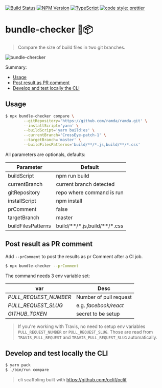 [![Build Status](https://travis-ci.org/rbelling/bundle-checker.png)](https://travis-ci.org/rbelling/bundle-checker)
[![NPM Version](https://img.shields.io/npm/v/bundle-checker.svg)](https://www.npmjs.com/package/bundle-checker)
[![TypeScript](https://badges.frapsoft.com/typescript/code/typescript.svg?v=101)](https://github.com/ellerbrock/typescript-badges/)
[![code style: prettier](https://img.shields.io/badge/code_style-prettier-ff69b4.svg?style=flat-square)](https://github.com/prettier/prettier)

# bundle-checker 🔎📦

> Compare the size of build files in two git branches.

![bundle-chercker](https://user-images.githubusercontent.com/6695231/56052681-fa9b7a80-5d49-11e9-9272-0df40920b14e.gif)

Summary:

- [Usage](#Usage)
- [Post result as PR comment](#Post-result-as-PR-comment)
- [Develop and test locally the CLI](#Develop-and-test-locally-the-CLI)

## Usage

```bash
$ npx bundle-checker compare \
        --gitRepository='https://github.com/ramda/ramda.git' \
        --installScript='yarn' \
        --buildScript='yarn build:es' \
        --currentBranch='CrossEye-patch-1' \
        --targetBranch='master' \
        --buildFilesPatterns='build/**/*.js,build/**/*.css'
```

All parameters are optionals, defaults:

| Parameter          | Default                            |
| ------------------ | ---------------------------------- |
| buildScript        | npm run build                      |
| currentBranch      | current branch detected            |
| gitRepository      | repo where command is run          |
| installScript      | npm install                        |
| prComment          | false                              |
| targetBranch       | master                             |
| buildFilesPatterns | build/\*\*/\*.js,build/\*\*/\*.css |

## Post result as PR comment

Add `--prComment` to post the results as pr Comment after a CI job.

```bash
$ npx bundle-checker --prComment
```

The command needs 3 env variable set:



| var                        | Desc                   |
| -------------------------- | ---------------------- |
| _PULL_REQUEST_NUMBER_      | Number of pull request |
| _PULL_REQUEST_SLUG_        | e.g. _facebook/react_  |
| _GITHUB_TOKEN_             | secret to be setup     |

> If you're working with Travis, no need to setup env variables `PULL_REQUEST_NUMBER` or `PULL_REQUEST_SLUG`. 
Those are read from `TRAVIS_PULL_REQUEST` and `TRAVIS_PULL_REQUEST_SLUG` automatically.

## Develop and test locally the CLI

```bash
$ yarn pack
$ ./bin/run compare
```

> cli scaffoling built with https://github.com/oclif/oclif
